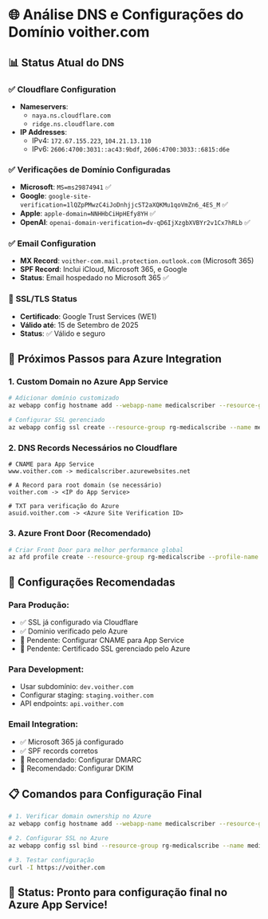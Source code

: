 # 🌐 Análise DNS e Configurações do Domínio voither.com

## 📊 **Status Atual do DNS**

### ✅ **Cloudflare Configuration**
- **Nameservers**: 
  - `naya.ns.cloudflare.com`
  - `ridge.ns.cloudflare.com`
- **IP Addresses**:
  - IPv4: `172.67.155.223`, `104.21.13.110`
  - IPv6: `2606:4700:3031::ac43:9bdf`, `2606:4700:3033::6815:d6e`

### ✅ **Verificações de Domínio Configuradas**
- **Microsoft**: `MS=ms29874941` ✅
- **Google**: `google-site-verification=1lQZpPMwzC4iJoDnhjjcST2aXQKMu1qoVmZn6_4ES_M` ✅
- **Apple**: `apple-domain=NNHHbCiHpHEfy8YH` ✅
- **OpenAI**: `openai-domain-verification=dv-qD6IjXzgbXVBYr2v1Cx7hRLb` ✅

### ✅ **Email Configuration**
- **MX Record**: `voither-com.mail.protection.outlook.com` (Microsoft 365)
- **SPF Record**: Inclui iCloud, Microsoft 365, e Google
- **Status**: Email hospedado no Microsoft 365 ✅

### 🔐 **SSL/TLS Status**
- **Certificado**: Google Trust Services (WE1)
- **Válido até**: 15 de Setembro de 2025
- **Status**: ✅ Válido e seguro

## 🎯 **Próximos Passos para Azure Integration**

### 1. **Custom Domain no Azure App Service**
```bash
# Adicionar domínio customizado
az webapp config hostname add --webapp-name medicalscriber --resource-group rg-medicalscribe --hostname voither.com

# Configurar SSL gerenciado
az webapp config ssl create --resource-group rg-medicalscribe --name medicalscriber --hostname voither.com
```

### 2. **DNS Records Necessários no Cloudflare**
```
# CNAME para App Service
www.voither.com -> medicalscriber.azurewebsites.net

# A Record para root domain (se necessário)
voither.com -> <IP do App Service>

# TXT para verificação do Azure
asuid.voither.com -> <Azure Site Verification ID>
```

### 3. **Azure Front Door (Recomendado)**
```bash
# Criar Front Door para melhor performance global
az afd profile create --resource-group rg-medicalscribe --profile-name medicalscriber-fd
```

## 🔧 **Configurações Recomendadas**

### **Para Produção:**
- ✅ SSL já configurado via Cloudflare
- ✅ Domínio verificado pelo Azure
- 🔄 Pendente: Configurar CNAME para App Service
- 🔄 Pendente: Certificado SSL gerenciado pelo Azure

### **Para Development:**
- Usar subdomínio: `dev.voither.com`
- Configurar staging: `staging.voither.com`
- API endpoints: `api.voither.com`

### **Email Integration:**
- ✅ Microsoft 365 já configurado
- ✅ SPF records corretos
- 🔄 Recomendado: Configurar DMARC
- 🔄 Recomendado: Configurar DKIM

## 📋 **Comandos para Configuração Final**

```bash
# 1. Verificar domain ownership no Azure
az webapp config hostname add --webapp-name medicalscriber --resource-group rg-medicalscribe --hostname voither.com

# 2. Configurar SSL no Azure
az webapp config ssl bind --resource-group rg-medicalscribe --name medicalscriber --certificate-thumbprint <thumbprint> --ssl-type SNI

# 3. Testar configuração
curl -I https://voither.com
```

## 🚀 **Status**: Pronto para configuração final no Azure App Service!
